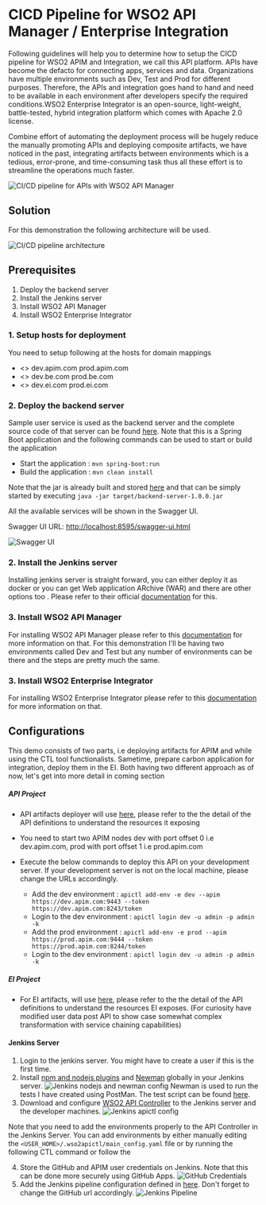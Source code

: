 # CICD Pipeline for WSO2 API Manager / Enterprise Integration

Following guidelines will help you to determine how to setup the CICD pipeline for WSO2 APIM and Integration, we call this API platform.
APIs have become the defacto for connecting apps, services and data. Organizations have multiple environments such as 
Dev, Test and Prod for different purposes. Therefore, the APIs and integration goes hand to hand and  need to be available 
in each environment after developers specify the required conditions.WSO2 Enterprise Integrator is an open-source, light-weight, battle-tested, hybrid integration platform which comes with Apache 2.0 license.

Combine effort of automating the deployment process will be hugely reduce the manually promoting APIs and deploying composite artifacts, we have noticed in the past, integrating  artifacts between environments which is a tedious, error-prone, and 
time-consuming task thus all these effort is to streamline the operations much faster.

![CI/CD pipeline for APIs with WSO2 API Manager](images/ci-cd-pipeline-for-apis-with-wso2-apim.png)


## Solution

For this demonstration the following architecture will be used.

![CI/CD pipeline architecture](images/cicd-pipeline-demo-architecture-ei-apim.png)

## Prerequisites

1. Deploy the backend server
2. Install the Jenkins server
3. Install WSO2 API Manager
4. Install WSO2 Enterprise Integrator

### 1. Setup hosts for deployment

You need to setup following at the hosts for domain mappings
* <<host>> dev.apim.com  prod.apim.com
* <<host>> dev.be.com  prod.be.com
* <<host>> dev.ei.com  prod.ei.com

### 2. Deploy the backend server

Sample user service is used as the backend server and the complete source code of that server can be found 
[here](backend_server). Note that this is a Spring Boot application and the following commands can be used to start 
or build the application

* Start the application : `mvn spring-boot:run`
* Build the application : `mvn clean install`

Note that the jar is already built and stored [here](backend_server/target/backend-server-1.0.0.jar) and that can be 
simply started by executing `java -jar target/backend-server-1.0.0.jar`

All the available services will be shown in the Swagger UI.

Swagger UI URL: [http://localhost:8595/swagger-ui.html]()

![Swagger UI](images/swagger-ui.png)

### 2. Install the Jenkins server

Installing jenkins server is straight forward, you can either deploy it as docker or you can get Web application ARchive (WAR) and there are other options too . Please refer to their official [documentation](https://www.jenkins.io/doc/book/installing/)
for this.

### 3. Install WSO2 API Manager

For installing WSO2 API Manager please refer to this [documentation](https://apim.docs.wso2.com/en/latest/install-and-setup/install/installing-the-product/installing-the-product/)
for more information on that. For this demonstration I'll be having two environments called Dev and Test but any number 
of environments can be there and the steps are pretty much the same.

### 3. Install WSO2 Enterprise Integrator 

For installing WSO2 Enterprise Integrator  please refer to this [documentation](https://docs.wso2.com/display/EI660/Installation+Guide/)
for more information on that. 

## Configurations

This demo consists of two parts, i.e deploying artifacts for APIM and while using the CTL tool functionalists. Sametime, prepare carbon application for integration, deploy them
in the EI. Both having two different approach as of now, let's get into more detail in coming section

##### API Project
* API artifacts deployer will use [here](UserAPI), please refer to the the detail of the API definitions to understand the resources it exposing

* You need to start two APIM nodes dev with port offset 0 i.e dev.apim.com, prod with port offset 1 i.e prod.apim.com

* Execute the below commands to deploy this API on your development server. If your development server is not on the local machine, 
please change the URLs accordingly.

    * Add the dev environment : `apictl add-env -e dev --apim https://dev.apim.com:9443 --token https://dev.apim.com:8243/token`
    * Login to the dev environment : `apictl login dev -u admin -p admin -k`
    * Add the prod environment : `apictl add-env -e prod --apim https://prod.apim.com:9444 --token https://prod.apim.com:8244/token`
    * Login to the dev environment : `apictl login dev -u admin -p admin -k`

##### EI Project
* For EI artifacts, will use [here](UserDataIntegration), please refer to the the detail of the API definitions to understand the resources EI exposes. (For curiosity have modified user data post API to show case somewhat complex transformation with service chaining capabilities)


#### Jenkins Server
1. Login to the jenkins server. You might have to create a user if this is the first time.
2. Install [npm and nodejs plugins](https://wiki.jenkins.io/display/JENKINS/NodeJS+Plugin) 
and [Newman](https://learning.getpostman.com/docs/postman/collection-runs/integration-with-jenkins/#installation) globally in your Jenkins server. 
![Jenkins nodejs and newman config](images/jenkins-nodejs-newman-config.png)
Newman is used to run the tests I have created using PostMan. The test script can be found [here](apim_artifacts/test_script.postman_collection.json).
3. Download and configure [WSO2 API Controller](https://wso2.com/api-management/tooling/) to the Jenkins server and the developer machines.
![Jenkins apictl config](images/jenkins-apictl-config.png)

Note that you need to add the environments properly to the API Controller in the Jenkins Server. You can add environments 
by either manually editing the `<USER_HOME>/.wso2apictl/main_config.yaml` file or by running the following CTL command or follow the

4. Store the GitHub and APIM user credentials on Jenkins. Note that this can be done more securely using GitHub Apps.
![GitHub Credentials](images/jenkins-credentials.png)
5. Add the Jenkins pipeline configuration defined in [here](jenkinsfile). Don't forget to change the GitHub url accordingly.
![Jenkins Pipeline](images/jenkins_pipeline.png)

